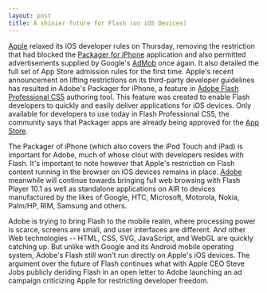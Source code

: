 ```yaml
---
layout: post
title: A shinier future for Flash (on iOS Devices)
---
```


<a href="http://www.apple.com/">Apple</a> relaxed its iOS developer rules on Thursday, removing the restriction that had blocked the <a href="http://labs.adobe.com/technologies/packagerforiphone/">Packager for iPhone</a> application and also permitted advertisements supplied by Google's <a href="http://www.admob.com/">AdMob</a> once again. It also detailed the full set of App Store admission rules for the first time. Apple's recent announcement on lifting restrictions on its third-party developer guidelines has resulted in Adobe's Packager for iPhone, a feature in <a href="http://www.adobe.com/products/flash/">Adobe Flash Professional CS5</a> authoring tool. This feature was created to enable Flash developers to quickly and easily deliver applications for iOS devices. Only available for developers to use today in Flash Professional CS5, the community says that Packager apps are already being approved for the <a href="http://www.apple.com/iphone/apps-for-iphone">App Store</a>. 

The Packager of iPhone (which also covers the iPod Touch and iPad) is important for Adobe, much of whose clout with developers resides with Flash. It's important to note however that Apple's restriction on Flash content running in the browser on iOS devices remains in place. <a href="http://www.adobe.com/">Adobe</a> meanwhile will continue towards bringing full web browsing with Flash Player 10.1 as well as standalone applications on AIR to devices manufactured by the likes of Google, HTC, Microsoft, Motorola, Nokia, Palm/HP, RIM, Samsung and others.

Adobe is trying to bring Flash to the mobile realm, where processing power is scarce, screens are small, and user interfaces are different. And other Web technologies -- HTML, CSS, SVG, JavaScript, and WebGL are quickly catching up. But unlike with Google and its Android mobile operating system, Adobe's Flash still won't run directly on Apple's iOS devices. The argument over the future of Flash continues what with Apple CEO Steve Jobs publicly deriding Flash in an open letter to Adobe launching an ad campaign criticizing Apple for restricting developer freedom.
